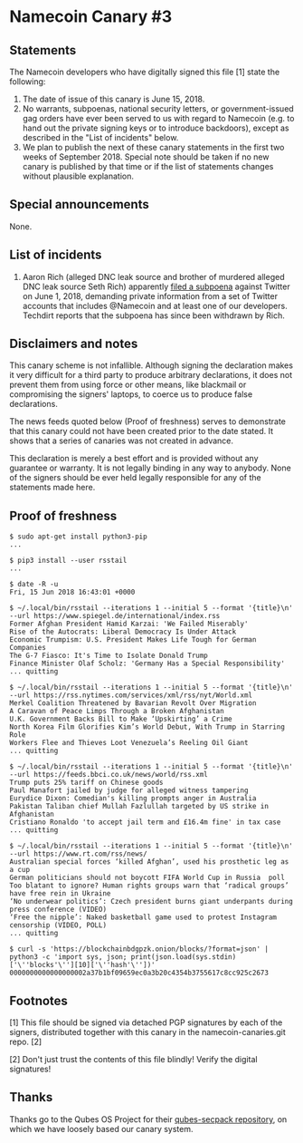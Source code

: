 # Namecoin Canary #3

## Statements

The Namecoin developers who have digitally signed this file [1] state the following:

1. The date of issue of this canary is June 15, 2018.
2. No warrants, subpoenas, national security letters, or government-issued gag orders have ever been served to us with regard to Namecoin (e.g. to hand out the private signing keys or to introduce backdoors), except as described in the "List of incidents" below.
3. We plan to publish the next of these canary statements in the first two weeks of September 2018. Special note should be taken if no new canary is published by that time or if the list of statements changes without plausible explanation.

## Special announcements

None.

## List of incidents

1. Aaron Rich (alleged DNC leak source and brother of murdered alleged DNC leak source Seth Rich) apparently [filed a subpoena](https://www.techdirt.com/articles/20180609/13541040000/attorneys-seth-rich-linked-defamation-case-demand-identifying-info-thousands-twitter-users-updated.shtml) against Twitter on June 1, 2018, demanding private information from a set of Twitter accounts that includes @Namecoin and at least one of our developers.  Techdirt reports that the subpoena has since been withdrawn by Rich.

## Disclaimers and notes

This canary scheme is not infallible. Although signing the declaration makes it very difficult for a third party to produce arbitrary declarations, it does not prevent them from using force or other means, like blackmail or compromising the signers' laptops, to coerce us to produce false declarations.

The news feeds quoted below (Proof of freshness) serves to demonstrate that this canary could not have been created prior to the date stated.  It shows that a series of canaries was not created in advance.

This declaration is merely a best effort and is provided without any guarantee or warranty. It is not legally binding in any way to anybody. None of the signers should be ever held legally responsible for any of the statements made here.

## Proof of freshness

~~~
$ sudo apt-get install python3-pip
...

$ pip3 install --user rsstail
...

$ date -R -u
Fri, 15 Jun 2018 16:43:01 +0000

$ ~/.local/bin/rsstail --iterations 1 --initial 5 --format '{title}\n' --url https://www.spiegel.de/international/index.rss
Former Afghan President Hamid Karzai: 'We Failed Miserably'
Rise of the Autocrats: Liberal Democracy Is Under Attack
Economic Trumpism: U.S. President Makes Life Tough for German Companies
The G-7 Fiasco: It's Time to Isolate Donald Trump
Finance Minister Olaf Scholz: 'Germany Has a Special Responsibility'
... quitting

$ ~/.local/bin/rsstail --iterations 1 --initial 5 --format '{title}\n' --url https://rss.nytimes.com/services/xml/rss/nyt/World.xml
Merkel Coalition Threatened by Bavarian Revolt Over Migration
A Caravan of Peace Limps Through a Broken Afghanistan
U.K. Government Backs Bill to Make ‘Upskirting’ a Crime
North Korea Film Glorifies Kim’s World Debut, With Trump in Starring Role
Workers Flee and Thieves Loot Venezuela’s Reeling Oil Giant
... quitting

$ ~/.local/bin/rsstail --iterations 1 --initial 5 --format '{title}\n' --url https://feeds.bbci.co.uk/news/world/rss.xml
Trump puts 25% tariff on Chinese goods
Paul Manafort jailed by judge for alleged witness tampering
Eurydice Dixon: Comedian's killing prompts anger in Australia
Pakistan Taliban chief Mullah Fazlullah targeted by US strike in Afghanistan
Cristiano Ronaldo 'to accept jail term and £16.4m fine' in tax case
... quitting

$ ~/.local/bin/rsstail --iterations 1 --initial 5 --format '{title}\n' --url https://www.rt.com/rss/news/
Australian special forces ‘killed Afghan’, used his prosthetic leg as a cup
German politicians should not boycott FIFA World Cup in Russia  poll
Too blatant to ignore? Human rights groups warn that ‘radical groups’ have free rein in Ukraine
‘No underwear politics’: Czech president burns giant underpants during press conference (VIDEO)
‘Free the nipple’: Naked basketball game used to protest Instagram censorship (VIDEO, POLL)
... quitting

$ curl -s 'https://blockchainbdgpzk.onion/blocks/?format=json' | python3 -c 'import sys, json; print(json.load(sys.stdin)['\''blocks'\''][10]['\''hash'\''])'
0000000000000000002a37b1bf09659ec0a3b20c4354b3755617c8cc925c2673
~~~

## Footnotes

[1] This file should be signed via detached PGP signatures by each of the signers, distributed together with this canary in the namecoin-canaries.git repo. [2]

[2] Don't just trust the contents of this file blindly! Verify the digital signatures!

## Thanks

Thanks go to the Qubes OS Project for their [qubes-secpack repository](https://www.qubes-os.org/security/pack/), on which we have loosely based our canary system.
